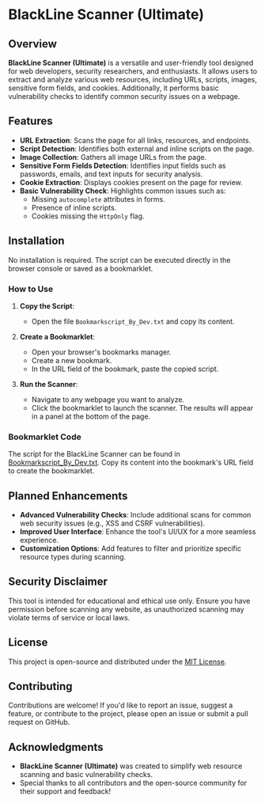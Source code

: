 # BlackLine Scanner (Ultimate)

## Overview
**BlackLine Scanner (Ultimate)** is a versatile and user-friendly tool designed for web developers, security researchers, and enthusiasts. It allows users to extract and analyze various web resources, including URLs, scripts, images, sensitive form fields, and cookies. Additionally, it performs basic vulnerability checks to identify common security issues on a webpage.

## Features
- **URL Extraction**: Scans the page for all links, resources, and endpoints.
- **Script Detection**: Identifies both external and inline scripts on the page.
- **Image Collection**: Gathers all image URLs from the page.
- **Sensitive Form Fields Detection**: Identifies input fields such as passwords, emails, and text inputs for security analysis.
- **Cookie Extraction**: Displays cookies present on the page for review.
- **Basic Vulnerability Check**: Highlights common issues such as:
  - Missing `autocomplete` attributes in forms.
  - Presence of inline scripts.
  - Cookies missing the `HttpOnly` flag.

## Installation
No installation is required. The script can be executed directly in the browser console or saved as a bookmarklet.

### How to Use
1. **Copy the Script**:
   - Open the file `Bookmarkscript_By_Dev.txt` and copy its content.

2. **Create a Bookmarklet**:
   - Open your browser's bookmarks manager.
   - Create a new bookmark.
   - In the URL field of the bookmark, paste the copied script.

3. **Run the Scanner**:
   - Navigate to any webpage you want to analyze.
   - Click the bookmarklet to launch the scanner. The results will appear in a panel at the bottom of the page.

### Bookmarklet Code
The script for the BlackLine Scanner can be found in [Bookmarkscript_By_Dev.txt](./Bookmarkscript_By_Dev.txt). Copy its content into the bookmark's URL field to create the bookmarklet.

## Planned Enhancements
- **Advanced Vulnerability Checks**: Include additional scans for common web security issues (e.g., XSS and CSRF vulnerabilities).
- **Improved User Interface**: Enhance the tool's UI/UX for a more seamless experience.
- **Customization Options**: Add features to filter and prioritize specific resource types during scanning.

## Security Disclaimer
This tool is intended for educational and ethical use only. Ensure you have permission before scanning any website, as unauthorized scanning may violate terms of service or local laws.

## License
This project is open-source and distributed under the [MIT License](LICENSE).

## Contributing
Contributions are welcome! If you'd like to report an issue, suggest a feature, or contribute to the project, please open an issue or submit a pull request on GitHub.

## Acknowledgments
- **BlackLine Scanner (Ultimate)** was created to simplify web resource scanning and basic vulnerability checks.
- Special thanks to all contributors and the open-source community for their support and feedback!

